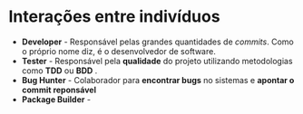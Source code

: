# Interações entre indivíduos
- **Developer**  - Responsável pelas grandes quantidades de *commits*.  Como o próprio nome diz, é o desenvolvedor de software.
- **Tester** - Responsável pela **qualidade** do projeto utilizando metodologias como **TDD** ou **BDD** .
- **Bug Hunter** - Colaborador para **encontrar bugs** no sistemas e **apontar o commit reponsável**
- **Package Builder** - 
<!--stackedit_data:
eyJoaXN0b3J5IjpbLTIwNDI3NDMzNzVdfQ==
-->